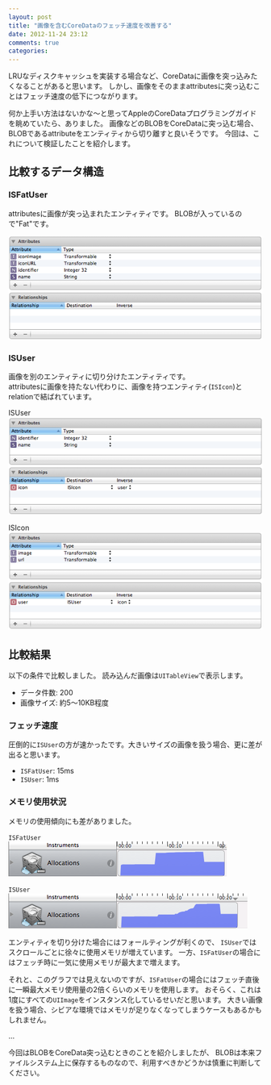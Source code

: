 ```yaml
---
layout: post
title: "画像を含むCoreDataのフェッチ速度を改善する"
date: 2012-11-24 23:12
comments: true
categories: 
---
```


LRUなディスクキャッシュを実装する場合など、CoreDataに画像を突っ込みたくなることがあると思います。
しかし、画像をそのままattributesに突っ込むことはフェッチ速度の低下につながります。

何か上手い方法はないかな〜と思ってAppleのCoreDataプログラミングガイドを眺めていたら、ありました。
画像などのBLOBをCoreDataに突っ込む場合、BLOBであるattributeをエンティティから切り離すと良いそうです。
今回は、これについて検証したことを紹介します。

## 比較するデータ構造

### ISFatUser

attributesに画像が突っ込まれたエンティティです。
BLOBが入っているので"Fat"です。

![](/assets/2012-11-24/ISFatUser.png)

### ISUser

画像を別のエンティティに切り分けたエンティティです。  
attributesに画像を持たない代わりに、画像を持つエンティティ(`ISIcon`)とrelationで結ばれています。

ISUser  
![](/assets/2012-11-24/ISUser.png)

ISIcon  
![](/assets/2012-11-24/ISIcon.png)


## 比較結果

以下の条件で比較しました。
読み込んだ画像は`UITableView`で表示します。

- データ件数: 200
- 画像サイズ: 約5〜10KB程度

### フェッチ速度

圧倒的に`ISUser`の方が速かったです。大きいサイズの画像を扱う場合、更に差が出ると思います。

- `ISFatUser`: 15ms
- `ISUser`: 1ms


### メモリ使用状況

メモリの使用傾向にも差がありました。

`ISFatUser`  
![](/assets/2012-11-24/ISFatUserAllocations.png)

`ISUser`  
![](/assets/2012-11-24/ISUserAllocations.png)

エンティティを切り分けた場合にはフォールティングが利くので、
`ISUser`ではスクロールごとに徐々に使用メモリが増えています。
一方、`ISFatUser`の場合にはフェッチ時に一気に使用メモリが最大まで増えます。

それと、このグラフでは見えないのですが、`ISFatUser`の場合にはフェッチ直後に一瞬最大メモリ使用量の2倍くらいのメモリを使用します。
おそらく、これは1度にすべての`UIImage`をインスタンス化しているせいだと思います。
大きい画像を扱う場合、シビアな環境ではメモリが足りなくなってしまうケースもあるかもしれません。

…

今回はBLOBをCoreData突っ込むときのことを紹介しましたが、
BLOBは本来ファイルシステム上に保存するものなので、利用すべきかどうかは慎重に判断してください。

